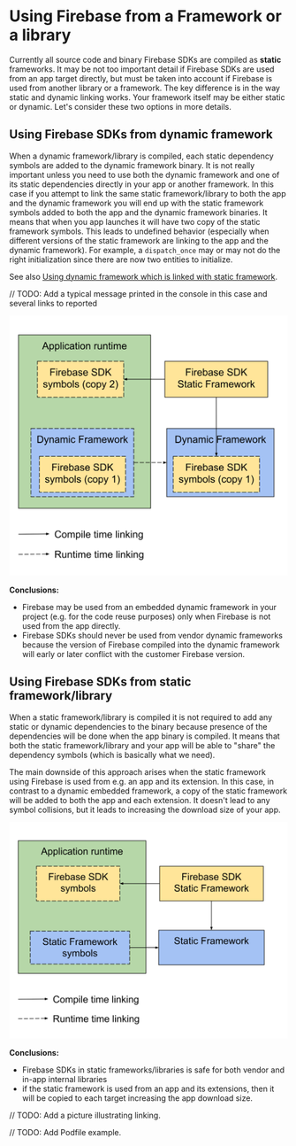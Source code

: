 # Using Firebase from a Framework or a library

Currently all source code and binary Firebase SDKs are compiled as **static** frameworks.
It may be not too important detail if Firebase SDKs are used from an app target directly,
but must be taken into account if Firebase is used from another library or a framework.
The key difference is in the way static and dynamic linking works. Your framework itself may
be either static or dynamic. Let's consider these two options in more details.

## Using Firebase SDKs from dynamic framework

When a dynamic framework/library is compiled, each static dependency symbols
are added to the dynamic framework binary. It is not really important unless you need to
use both the dynamic framework and one of its static dependencies directly in your app or another framework. In this case if you attempt to link
the same static framework/library to both the app and the dynamic framework you will end up with the static framework symbols added to both the app and the dynamic framework binaries. It means that when you app launches
it will have two copy of the static framework symbols. This leads to undefined behavior (especially when
different versions of the static framework are linking to the app and the dynamic framework). For example, a `dispatch_once` may or may not do the right initialization since there are now two entities to initialize.

See also [Using dynamic framework which is linked with static framework](https://forums.developer.apple.com/thread/105062#319818).

// TODO: Add a typical message printed in the console in this case and several links to reported

![Using Firebase SDKs from dynamic framework](./recources/firebase_from_dynamic_framework.svg)

**Conclusions:**

- Firebase may be used from an embedded dynamic framework in your project (e.g. for the code reuse purposes)
  only when Firebase is not used from the app directly.
- Firebase SDKs should never be used from vendor dynamic frameworks because the version of Firebase compiled into
  the dynamic framework will early or later conflict with the customer Firebase version.

## Using Firebase SDKs from static framework/library

When a static framework/library is compiled it is not required to add any static or dynamic dependencies to the binary
because presence of the dependencies will be done when the app binary is compiled.
It means that both the static framework/library and your app will be able to
"share" the dependency symbols (which is basically what we need).

The main downside of this approach arises when the static framework using Firebase
is used from e.g. an app and its extension. In this case, in contrast to a dynamic embedded framework,
a copy of the static framework will be added to both the app and each extension.
It doesn't lead to any symbol collisions, but it leads to increasing the download size of your app.

![Using Firebase SDKs from static framework](./recources/firebase_from_static_framework.svg)

**Conclusions:**

- Firebase SDKs in static frameworks/libraries is safe for both vendor and in-app internal libraries
- if the static framework is used from an app and its extensions,
  then it will be copied to each target increasing the app download size.

// TODO: Add a picture illustrating linking.

// TODO: Add Podfile example.